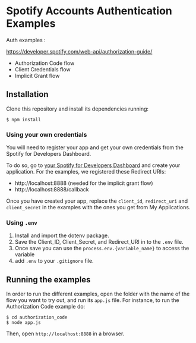 # Spotify Accounts Authentication Examples

Auth examples :

https://developer.spotify.com/web-api/authorization-guide/

* Authorization Code flow
* Client Credentials flow
* Implicit Grant flow

## Installation

Clone this repository and install its dependencies running:

    $ npm install

### Using your own credentials
You will need to register your app and get your own credentials from the Spotify for Developers Dashboard.

To do so, go to [your Spotify for Developers Dashboard](https://beta.developer.spotify.com/dashboard) and create your application. For the examples, we registered these Redirect URIs:

* http://localhost:8888 (needed for the implicit grant flow)
* http://localhost:8888/callback

Once you have created your app, replace the `client_id`, `redirect_uri` and `client_secret` in the examples with the ones you get from My Applications.

### Using `.env`
1) Install and import the dotenv package.
2) Save the Client_ID, Client_Secret, and Redirect_URI in to the `.env` file. 
3) Once save you can use the `process.env.{variable_name}` to access the variable
4) add `.env` to your `.gitignore` file.

## Running the examples
In order to run the different examples, open the folder with the name of the flow you want to try out, and run its `app.js` file. For instance, to run the Authorization Code example do:

    $ cd authorization_code
    $ node app.js

Then, open `http://localhost:8888` in a browser.
